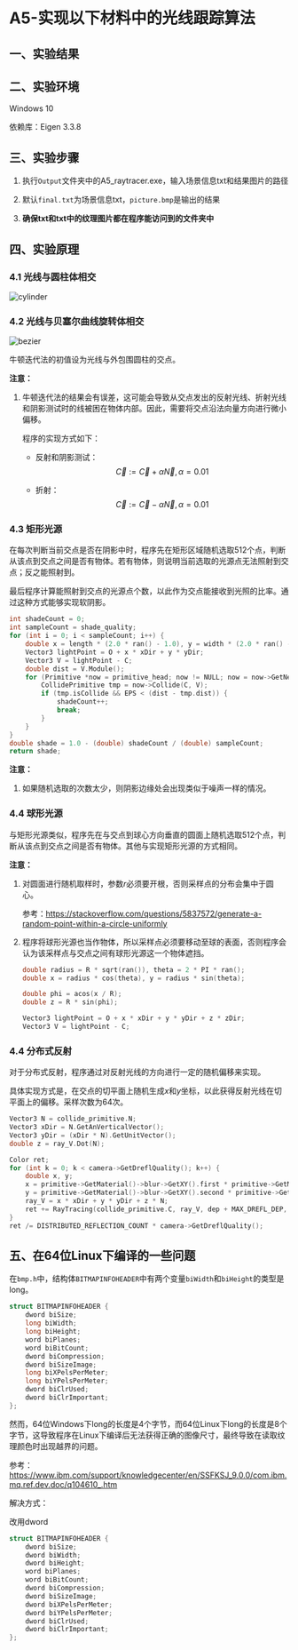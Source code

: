 # A5-实现以下材料中的光线跟踪算法

## 一、实验结果



## 二、实验环境

Windows 10

依赖库：Eigen 3.3.8



## 三、实验步骤

1. 执行``Output``文件夹中的A5_raytracer.exe，输入场景信息txt和结果图片的路径

2. 默认``final.txt``为场景信息txt，``picture.bmp``是输出的结果

3. **确保txt和txt中的纹理图片都在程序能访问到的文件夹中**



## 四、实验原理

### 4.1 光线与圆柱体相交

![cylinder](Report/cylinder.png)



### 4.2 光线与贝塞尔曲线旋转体相交

![bezier](Report/bezier.png)

牛顿迭代法的初值设为光线与外包围圆柱的交点。

**注意：**

1. 牛顿迭代法的结果会有误差，这可能会导致从交点发出的反射光线、折射光线和阴影测试时的线被困在物体内部。因此，需要将交点沿法向量方向进行微小偏移。

   程序的实现方式如下：

   - 反射和阴影测试：
     $$
     \vec C := \vec C + \alpha \vec N, \alpha = 0.01
     $$

   - 折射：
     $$
     \vec C := \vec C - \alpha \vec N, \alpha = 0.01
     $$
     



### 4.3 矩形光源

在每次判断当前交点是否在阴影中时，程序先在矩形区域随机选取512个点，判断从该点到交点之间是否有物体。若有物体，则说明当前选取的光源点无法照射到交点；反之能照射到。

最后程序计算能照射到交点的光源点个数，以此作为交点能接收到光照的比率。通过这种方式能够实现软阴影。

```c++
int shadeCount = 0;
int sampleCount = shade_quality;
for (int i = 0; i < sampleCount; i++) {
    double x = length * (2.0 * ran() - 1.0), y = width * (2.0 * ran() - 1.0);
    Vector3 lightPoint = O + x * xDir + y * yDir;
    Vector3 V = lightPoint - C;
    double dist = V.Module();
    for (Primitive *now = primitive_head; now != NULL; now = now->GetNext()) {
        CollidePrimitive tmp = now->Collide(C, V);
        if (tmp.isCollide && EPS < (dist - tmp.dist)) {
            shadeCount++;
            break;
        }
    }
}
double shade = 1.0 - (double) shadeCount / (double) sampleCount;
return shade;
```

**注意：**

1. 如果随机选取的次数太少，则阴影边缘处会出现类似于噪声一样的情况。



### 4.4 球形光源

与矩形光源类似，程序先在与交点到球心方向垂直的圆面上随机选取512个点，判断从该点到交点之间是否有物体。其他与实现矩形光源的方式相同。



**注意：**

1. 对圆面进行随机取样时，参数*r*必须要开根，否则采样点的分布会集中于圆心。

   参考：https://stackoverflow.com/questions/5837572/generate-a-random-point-within-a-circle-uniformly

2. 程序将球形光源也当作物体，所以采样点必须要移动至球的表面，否则程序会认为该采样点与交点之间有球形光源这一个物体遮挡。

   ```c++
   double radius = R * sqrt(ran()), theta = 2 * PI * ran();
   double x = radius * cos(theta), y = radius * sin(theta);
   
   double phi = acos(x / R);
   double z = R * sin(phi);
   
   Vector3 lightPoint = O + x * xDir + y * yDir + z * zDir;
   Vector3 V = lightPoint - C;
   ```

   



### 4.4 分布式反射

对于分布式反射，程序通过对反射光线的方向进行一定的随机偏移来实现。

具体实现方式是，在交点的切平面上随机生成*x*和*y*坐标，以此获得反射光线在切平面上的偏移。采样次数为64次。

```c++
Vector3 N = collide_primitive.N;
Vector3 xDir = N.GetAnVerticalVector();
Vector3 yDir = (xDir * N).GetUnitVector();
double z = ray_V.Dot(N);

Color ret;
for (int k = 0; k < camera->GetDreflQuality(); k++) {
    double x, y;
    x = primitive->GetMaterial()->blur->GetXY().first * primitive->GetMaterial()->drefl;
    y = primitive->GetMaterial()->blur->GetXY().second * primitive->GetMaterial()->drefl;
    ray_V = x * xDir + y * yDir + z * N;
    ret += RayTracing(collide_primitive.C, ray_V, dep + MAX_DREFL_DEP, NULL);
}
ret /= DISTRIBUTED_REFLECTION_COUNT * camera->GetDreflQuality();
```



## 五、在64位Linux下编译的一些问题

在``bmp.h``中，结构体``BITMAPINFOHEADER``中有两个变量``biWidth``和``biHeight``的类型是long。

```c++
struct BITMAPINFOHEADER {
	dword biSize;
	long biWidth;
	long biHeight;
	word biPlanes;
	word biBitCount;
	dword biCompression;
	dword biSizeImage;
	long biXPelsPerMeter;
	long biYPelsPerMeter;
	dword biClrUsed;
	dword biClrImportant;
};
```

然而，64位Windows下long的长度是4个字节，而64位Linux下long的长度是8个字节，这导致程序在Linux下编译后无法获得正确的图像尺寸，最终导致在读取纹理颜色时出现越界的问题。

参考：https://www.ibm.com/support/knowledgecenter/en/SSFKSJ_9.0.0/com.ibm.mq.ref.dev.doc/q104610_.htm

解决方式：

改用dword

```c++
struct BITMAPINFOHEADER {
	dword biSize;
    dword biWidth;
    dword biHeight;
	word biPlanes;
	word biBitCount;
	dword biCompression;
	dword biSizeImage;
    dword biXPelsPerMeter;
    dword biYPelsPerMeter;
	dword biClrUsed;
	dword biClrImportant;
};
```

